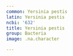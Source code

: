 ```yaml
---
common: Yersinia pestis
latin: Yersinia pestis
ncbi: '632'
title: Yersinia pestis
group: Bacteria
image: .na.character

---
```

